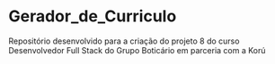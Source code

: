 # Gerador_de_Curriculo
Repositório desenvolvido para a criação do projeto 8 do curso Desenvolvedor Full Stack do Grupo Boticário em parceria com a Korú

